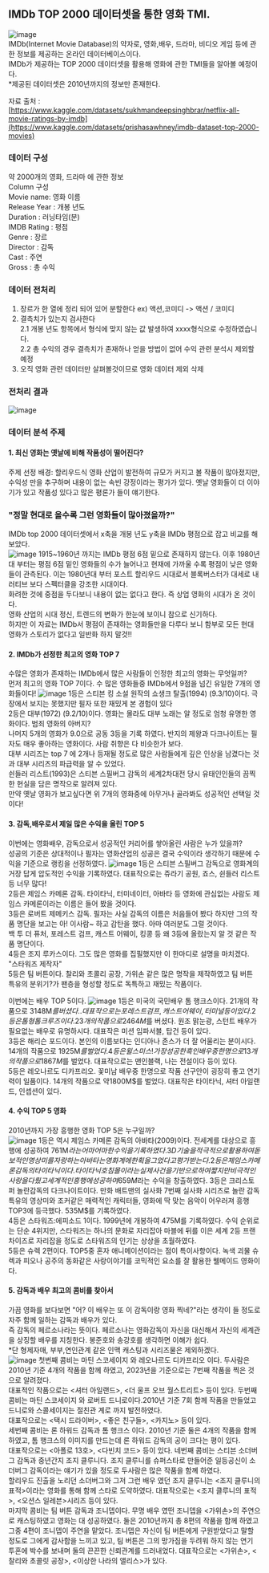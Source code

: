 ## IMDb TOP 2000 데이터셋을 통한 영화 TMI.
![image](https://github.com/ksm1113/movie_trend_by_IMDb/assets/153878577/4fb883c0-a60e-492b-bea2-7fbfe157901f)    
IMDb(Internet Movie Database)의 약자로, 영화,배우, 드라마, 비디오 게임 등에 관한 정보를 제공하는 온라인 데이터베이스이다.    
IMDb가 제공하는 TOP 2000 데이터셋을 활용해 영화에 관한 TMI들을 알아볼 예정이다.    
*제공된 데이터셋은 2010년까지의 정보만 존재한다.

자료 출처 : [https://www.kaggle.com/datasets/sukhmandeepsinghbrar/netflix-all-movie-ratings-by-imdb](https://www.kaggle.com/datasets/prishasawhney/imdb-dataset-top-2000-movies)

### 데이터 구성    
약 2000개의 영화, 드라마 에 관한 정보    
Column 구성    
Movie name: 영화 이름    
Release Year : 개봉 년도    
Duration : 러닝타임(분)    
IMDB Rating : 평점    
Genre : 장르    
Director : 감독    
Cast : 주연    
Gross : 총 수익

### 데이터 전처리
1. 장르가 한 열에 정리 되어 있어 분할한다 ex) 액션,코미디 -> 액션 / 코미디
2. 결측치가 있는지 검사한다    
  2.1 개봉 년도 항목에서 형식에 맞지 않는 값 발생하여 xxxx형식으로 수정하였습니다.    
  2.2 총 수익의 경우 결측치가 존재하나 얻을 방법이 없어 수익 관련 분석시 제외할 예정    
3. 오직 영화 관련 데이터만 살펴볼것이므로 영화 데이터 제외 삭제

### 전처리 결과
![image](https://github.com/ksm1113/movie_trend_by_IMDb/assets/153878577/9f3fead7-580f-4778-8cd4-c75faf03faea)

### 데이터 분석 주제
#### 1. 최신 영화는 옛날에 비해 작품성이 떨어진다?    
주제 선정 배경: 할리우드식 영화 산업이 발전하여 규모가 커지고 볼 작품이 많아졌지만, 수익성 만을 추구하며 내용이 없는 속빈 강정이라는 평가가 있다. 옛날 영화들이 더 이야기가 있고 작품성 있다고 많은 평론가 들이 얘기한다.    

### "정말 현대로 올수록 그런 영화들이 많아졌을까?"

IMDb top 2000 데이터셋에서 x축을 개봉 년도 y축을 IMDb 평점으로 잡고 비교를 해 보았다.   
![image](https://github.com/ksm1113/movie_trend_by_IMDb/assets/153878577/faa0df36-de55-4aee-af4f-ed1cabc9909c)
1915~1960년 까지는 IMDb 평점 6점 밑으로 존재하지 않는다.
이후 1980년대 부터는 평점 6점 밑인 영화들의 수가 늘어나고 현재에 가까울 수록 평점이 낮은 영화들이 관측된다.
이는 1980년대 부터 포스트 할리우드 시대로서 블록버스터가 대세로 내러티브 보다 스펙터클을 강조한 시대이다.    
화려한 것에 중점을 두다보니 내용이 없는 없다고 한다. 즉 상업 영화의 시대가 온 것이다.    
영화 산업의 시대 정신, 트렌드의 변화가 한눈에 보이니 참으로 신기하다.    
하지만 이 자료는 IMDb서 평점이 존재하는 영화들만을 다루다 보니 함부로 모든 현대 영화가 스토리가 없다고 일반화 하지 말것!!

#### 2. IMDb가 선정한 최고의 영화 TOP 7
수많은 영화가 존재하는 IMDb에서 많은 사람들이 인정한 최고의 영화는 무엇일까?    
먼저 최고의 영화 TOP 7이다. 수 많은 영화들중 IMDb에서 9점을 넘긴 유일한 7개의 영화들이다!
![image](https://github.com/ksm1113/movie_trend_by_IMDb/assets/153878577/0f31e370-5268-4a5e-8d7b-6e6a233befee)
1등은 스티븐 킹 소설 원작의 쇼생크 탈출(1994) (9.3/10)이다. 극장에서 보지는 못했지만 필자 또한 재밌게 본 경험이 있다    
2등은 대부(1972) (9.2/10)이다. 영화는 몰라도 대부 노래는 알 정도로 엄청 유명한 영화이다. 범죄 영화의 아버지?        
나머지 5개의 영화가 9.0으로 공동 3등을 기록 하였다. 반지의 제왕과 다크나이트는 필자도 매우 좋아하는 영화이다. 사람 취향은 다 비슷한가 보다.    
대부 시리즈는 top 7 에 2개나 등재될 정도로 많은 사람들에게 깊은 인상을 남겼다는 것과 대부 시리즈의 파급력을 알 수 있었다.    
쉰들러 리스트(1993)은 스티븐 스필버그 감독의 세계2차대전 당시 유태인인들의 끔찍한 현실을 담은 명작으로 알려져 있다.    
만약 옛날 영화가 보고싶다면 위 7개의 영화중에 아무거나 골라봐도 성공적인 선택일 것이다!    

#### 3. 감독,배우로서 제일 많은 수익을 올린 TOP 5
이번에는 영화배우, 감독으로서 성공적인 커리어를 쌓아올린 사람은 누가 있을까?    
성공의 기준은 상대적이나 필자는 영화산업의 성공은 결국 수익이라 생각하기 때문에 수익을 기준으로 랭킹을 선정하였다.
![image](https://github.com/ksm1113/movie_trend_by_IMDb/assets/153878577/908209e0-d6fe-474f-89a7-289443ea7783)
1등은 스티븐 스필버그 감독으로 영화계의 거장 답게 압도적인 수익을 기록하였다. 대표작으로는 쥬라기 공원, 죠스, 쉰들러 리스트 등 너무 많다!        
2등은 제임스 카메론 감독. 타이타닉, 터미네이터, 아바타 등 영화에 관심없는 사람도 제임스 카메론이라는 이름은 들어 봤을 것이다.    
3등은 로버트 제메키스 감독. 필자는 사실 감독의 이름은 처음들어 봤다 하지만 그의 작품 명단을 보고는 아! 이사람~ 하고 감탄을 했다. 아마 여러분도 그럴 것이다.        
백 투 더 퓨처, 포레스트 검프, 캐스트 어웨이, 킹콩 등 왜 3등에 올랐는지 알 것 같은 작품 명단이다.    
4등은 조지 루카스이다. 그도 많은 영화를 집필했지만 이 한마디로 설명을 마치겠다. "스타워즈 제작자"    
5등은 팀 버튼이다. 찰리와 초콜리 공장, 가위손 같은 많은 명작을 제작하였고 팀 버튼 특유의 분위기?가 팬층을 형성할 정도로 독특하고 재밌는 작품이다.

이번에는 배우 TOP 5이다.
![image](https://github.com/ksm1113/movie_trend_by_IMDb/assets/153878577/0ce59f06-1aca-4922-8907-165570c61d25)
1등은 미국의 국민배우 톰 행크스이다. 21개의 작품으로 3148M$를 버셨다.. 대표작으로는 포레스트 검프, 캐스트 어웨이, 터미널 등이 있다.    
2등은 톰형 톰 크루즈이다. 23개의 작품으로 2464M$를 버셨다. 원조 맑눈광, 스턴트 배우가 필요없는 배우로 유명하시다. 대표작은 미션 임파서블, 탑건 등이 있다.    
3등은 해리슨 포드이다. 본인의 이름보다는 인디아나 존스가 더 잘 어울리는 분이시다. 14개의 작품으로 1925M$를 벌었다.    
4등은 윌 스미스! 가장 성공한 흑인 배우중 한명으로 13개의 작품으로 1867M$를 벌었다. 대표작으로는 맨인블랙, 나는 전설이다 등이 있다.    
5등은 레오나르도 디카프리오. 꽃미남 배우중 한명으로 작품 선구안이 굉장히 좋고 연기력이 일품이다. 14개의 작품으로 약1800M$를 벌었다. 대표작은 타이타닉, 셔터 아일랜드, 인셉션이 있다.

#### 4. 수익 TOP 5 영화
2010년까지 가장 흥행한 영화 TOP 5은 누구일까?    
![image](https://github.com/ksm1113/movie_trend_by_IMDb/assets/153878577/e6c09cc6-c75f-45e9-b3eb-038d03e1e617)
1등은 역시 제임스 카메론 감독의 아바타(2009)이다. 전세계를 대상으로 흥행에 성공하여 761M$라는 어마어마한 수익을 기록하였다.    
3D기술을 적극적으로 활용하여 돋보적인 영상미를 자랑하는 아바타는 영화계에 한 획을 그었다고 평가받는다.
2등은 제임스 카메론 감독의 타이타닉이다. 타이타닉호 침몰이라는 실제 사건을 기반으로 하여 짧지만 비극적인 사랑을 다뤘고 세계적인 흥행에 성공하여 659M$라는 수익을 창출하였다.
3등은 크리스토퍼 놀란감독의 다크나이트이다. 만화 배트맨의 실사화 7번째 실사화 시리즈로 놀란 감독 특유의 영상미와 조커같은 매력적인 캐릭터들, 영화에 딱 맞는 음악이 어우러져 흥행 TOP3에 등극했다.
535M$를 기록하였다.    
4등은 스타워즈:에피소드 1이다. 1999년에 개봉하여 475M를 기록하였다. 수익 순위로는 단순 4위지만, 스타워즈는 하나의 문화로 자리잡아 마블에 뒤를 이은 세계 2등 프랜차이즈로 자리잡을 정도로 스타워즈의 인기는 상상을 초월하였다.    
5등은 슈렉 2편이다. TOP5중 혼자 애니메이션이라는 점이 특이사항이다. 녹색 괴물 슈렉과 피오나 공주의 동화같은 사랑이야기를 코믹적인 요소를 잘 활용한 웰메이드 영화이다.

#### 5. 감독과 배우 최고의 콤비를 찾아서
가끔 영화를 보다보면 "어? 이 배우는 또 이 감독이랑 영화 찍네?"라는 생각이 들 정도로 자주 함께 일하는 감독과 배우가 있다.    
즉 감독의 페르소나라는 뜻이다. 페르소나는 영화감독이 자신을 대신해서 자신의 세계관을 상징할 배우를 지칭한다. 봉준호와 송강호를 생각하면 이해가 쉽다.    
*단 형제자매, 부부,연인관계 같은 인맥 캐스팅과 시리즈물은 제외하겠다.     
![image](https://github.com/ksm1113/movie_trend_by_IMDb/assets/153878577/4e264514-2bb2-4f33-9c20-5cd401756714)
첫번째 콤비는 마틴 스코세이지 와 레오나르도 디카프리오 이다. 두사람은 2010년 기준 4개의 작품을 함께 하였고, 2023년을 기준으로는 7번째 작품을 찍은 것으로 알려졌다.    
대표적인 작품으로는 <셔터 아일랜드>, <더 울프 오브 월스트리트> 등이 있다.
두번째 콤비는 마틴 스코세이지 와 로버트 드니로이다.2010년 기준 7회 함께 작품을 만들었고 드니로와 스콜세이지는 절친관 계로 까지 발전하였다.    
대표작으로는 <택시 드라이버>, <좋은 친구들>, <카지노> 등이 있다.    
세번째 콤비는 론 하워드 감독과 톰 행크스 이다. 2010년 기준 둘은 4개의 작품을 함께 하였고, 톰 행크스의 이미지를 만드는데 론 하워드 감독의 공이 크다는 평이 있다.    
대표작으로는 <아폴로 13호>, <다빈치 코드> 등이 있다.
네번째 콤비는 스티븐 소더버그 감독과 중년간지 조지 클루니다. 조지 클루니를 슈퍼스타로 만들어준 일등공신이 소더버그 감독이라는 얘기가 있을 정도로 두사람은 많은 작품을 함꼐 하였다.    
할리우드 진출을 노리던 소더버그와 그저 그런 배우 였던 조지 클루니는 <조지 클루니의 표적>이라는 영화를 통해 함께 스타로 도약하였다.
대표작으로는 <조지 클루니의 표적>, <오션스 일레븐>시리즈 등이 있다.    
마지막 콤비는 팀 버튼 감독과 조니뎁이다. 무명 배우 였떤 조니뎁을 <가위손>의 주연으로 캐스팅하였고 영화는 대 성공하였다. 둘은 2010년까지 총 8편의 작품을 함께 하였고 그중 4편이 조니뎁이 주연을 맡았다.
조니뎁은 자신이 팀 버튼에게 구원받았다고 말할 정도로 그에게 감사함을 느끼고 있고, 팀 버튼은 그의 망가짐을 두려워 하지 않는 연기 투혼에 박수를 보내며 둘의 끈끈한 신뢰관계를 드러내었다.
대표작으로는 <가위손>, <찰리와 초콜릿 공장>, <이상한 나라의 앨리스>가 있다.


